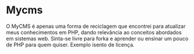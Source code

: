 # Mycms
O MyCMS é apenas uma forma de reciclagem que encontrei para atualizar meus conhecimentos em PHP, dando relevância
ao conceitos abordados em sistemas web. Sinta-se livre para forka e aprender ou ensinar um pouco de PHP para quem
quiser. 
Exemplo isento de licença.
